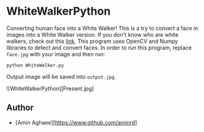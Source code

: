 # WhiteWalkerPython
Converting human face into a White Walker!
This is a try to convert a face in images into a White Walker version. If you don't know who are white walkers, check out this [link](https://en.wikipedia.org/wiki/White_Walker). This program uses OpenCV and Numpy libraries to detect and convert faces.
In order to run this program, replace `face.jpg` with your image and then run: 

```{r, engine='bash', count_lines}
python WhiteWalker.py
```
Output image will be saved into `output.jpg`. 

![WhiteWalkerPython][Present.jpg]

## Author
* [Amin Aghaee][https://www.github.com/aminrd]
